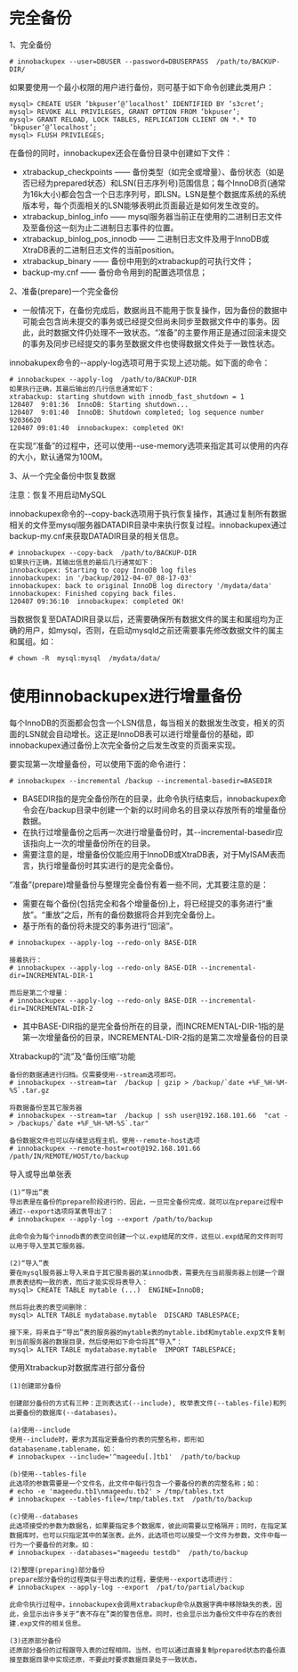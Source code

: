 完全备份
===
1、完全备份
```
# innobackupex --user=DBUSER --password=DBUSERPASS  /path/to/BACKUP-DIR/
```
如果要使用一个最小权限的用户进行备份，则可基于如下命令创建此类用户：
```
mysql> CREATE USER ’bkpuser’@’localhost’ IDENTIFIED BY ’s3cret’;
mysql> REVOKE ALL PRIVILEGES, GRANT OPTION FROM ’bkpuser’;
mysql> GRANT RELOAD, LOCK TABLES, REPLICATION CLIENT ON *.* TO ’bkpuser’@’localhost’;
mysql> FLUSH PRIVILEGES;
```

在备份的同时，innobackupex还会在备份目录中创建如下文件：
- xtrabackup_checkpoints —— 备份类型（如完全或增量）、备份状态（如是否已经为prepared状态）和LSN(日志序列号)范围信息；每个InnoDB页(通常为16k大小)都会包含一个日志序列号，即LSN。LSN是整个数据库系统的系统版本号，每个页面相关的LSN能够表明此页面最近是如何发生改变的。
- xtrabackup_binlog_info —— mysql服务器当前正在使用的二进制日志文件及至备份这一刻为止二进制日志事件的位置。
- xtrabackup_binlog_pos_innodb —— 二进制日志文件及用于InnoDB或XtraDB表的二进制日志文件的当前position。
- xtrabackup_binary —— 备份中用到的xtrabackup的可执行文件；
- backup-my.cnf —— 备份命令用到的配置选项信息；

2、准备(prepare)一个完全备份
- 一般情况下，在备份完成后，数据尚且不能用于恢复操作，因为备份的数据中可能会包含尚未提交的事务或已经提交但尚未同步至数据文件中的事务。因此，此时数据文件仍处理不一致状态。“准备”的主要作用正是通过回滚未提交的事务及同步已经提交的事务至数据文件也使得数据文件处于一致性状态。

innobakupex命令的--apply-log选项可用于实现上述功能。如下面的命令：
```
# innobackupex --apply-log  /path/to/BACKUP-DIR
如果执行正确，其最后输出的几行信息通常如下：
xtrabackup: starting shutdown with innodb_fast_shutdown = 1
120407  9:01:36  InnoDB: Starting shutdown...
120407  9:01:40  InnoDB: Shutdown completed; log sequence number 92036620
120407 09:01:40  innobackupex: completed OK!
```
在实现“准备”的过程中，还可以使用--use-memory选项来指定其可以使用的内存的大小，默认通常为100M。


3、从一个完全备份中恢复数据 

注意：恢复不用启动MySQL

innobackupex命令的--copy-back选项用于执行恢复操作，其通过复制所有数据相关的文件至mysql服务器DATADIR目录中来执行恢复过程。innobackupex通过backup-my.cnf来获取DATADIR目录的相关信息。
```
# innobackupex --copy-back  /path/to/BACKUP-DIR
如果执行正确，其输出信息的最后几行通常如下：
innobackupex: Starting to copy InnoDB log files
innobackupex: in '/backup/2012-04-07_08-17-03'
innobackupex: back to original InnoDB log directory '/mydata/data'
innobackupex: Finished copying back files.
120407 09:36:10  innobackupex: completed OK!
```

当数据恢复至DATADIR目录以后，还需要确保所有数据文件的属主和属组均为正确的用户，如mysql，否则，在启动mysqld之前还需要事先修改数据文件的属主和属组。如：
```
# chown -R  mysql:mysql  /mydata/data/
```

使用innobackupex进行增量备份
===
每个InnoDB的页面都会包含一个LSN信息，每当相关的数据发生改变，相关的页面的LSN就会自动增长。这正是InnoDB表可以进行增量备份的基础，即innobackupex通过备份上次完全备份之后发生改变的页面来实现。

要实现第一次增量备份，可以使用下面的命令进行：
```
# innobackupex --incremental /backup --incremental-basedir=BASEDIR
```
- BASEDIR指的是完全备份所在的目录，此命令执行结束后，innobackupex命令会在/backup目录中创建一个新的以时间命名的目录以存放所有的增量备份数据。
- 在执行过增量备份之后再一次进行增量备份时，其--incremental-basedir应该指向上一次的增量备份所在的目录。
- 需要注意的是，增量备份仅能应用于InnoDB或XtraDB表，对于MyISAM表而言，执行增量备份时其实进行的是完全备份。


“准备”(prepare)增量备份与整理完全备份有着一些不同，尤其要注意的是：
- 需要在每个备份(包括完全和各个增量备份)上，将已经提交的事务进行“重放”。“重放”之后，所有的备份数据将合并到完全备份上。
- 基于所有的备份将未提交的事务进行“回滚”。

```
# innobackupex --apply-log --redo-only BASE-DIR

接着执行：
# innobackupex --apply-log --redo-only BASE-DIR --incremental-dir=INCREMENTAL-DIR-1

而后是第二个增量：
# innobackupex --apply-log --redo-only BASE-DIR --incremental-dir=INCREMENTAL-DIR-2
```
- 其中BASE-DIR指的是完全备份所在的目录，而INCREMENTAL-DIR-1指的是第一次增量备份的目录，INCREMENTAL-DIR-2指的是第二次增量备份的目录

Xtrabackup的“流”及“备份压缩”功能
```
备份的数据通进行归档。仅需要使用--stream选项即可。
# innobackupex --stream=tar  /backup | gzip > /backup/`date +%F_%H-%M-%S`.tar.gz

将数据备份至其它服务器
# innobackupex --stream=tar  /backup | ssh user@192.168.101.66  "cat -  > /backups/`date +%F_%H-%M-%S`.tar" 

备份数据文件也可以存储至远程主机，使用--remote-host选项
# innobackupex --remote-host=root@192.168.101.66  /path/IN/REMOTE/HOST/to/backup
```	 


导入或导出单张表
```
(1)“导出”表
导出表是在备份的prepare阶段进行的，因此，一旦完全备份完成，就可以在prepare过程中通过--export选项将某表导出了：
# innobackupex --apply-log --export /path/to/backup

此命令会为每个innodb表的表空间创建一个以.exp结尾的文件，这些以.exp结尾的文件则可以用于导入至其它服务器。

(2)“导入”表
要在mysql服务器上导入来自于其它服务器的某innodb表，需要先在当前服务器上创建一个跟原表表结构一致的表，而后才能实现将表导入：
mysql> CREATE TABLE mytable (...)  ENGINE=InnoDB;

然后将此表的表空间删除：
mysql> ALTER TABLE mydatabase.mytable  DISCARD TABLESPACE;

接下来，将来自于“导出”表的服务器的mytable表的mytable.ibd和mytable.exp文件复制到当前服务器的数据目录，然后使用如下命令将其“导入”：
mysql> ALTER TABLE mydatabase.mytable  IMPORT TABLESPACE;
```



使用Xtrabackup对数据库进行部分备份

```
(1)创建部分备份

创建部分备份的方式有三种：正则表达式(--include), 枚举表文件(--tables-file)和列出要备份的数据库(--databases)。

(a)使用--include
使用--include时，要求为其指定要备份的表的完整名称，即形如databasename.tablename，如：
# innobackupex --include='^mageedu[.]tb1'  /path/to/backup

(b)使用--tables-file
此选项的参数需要是一个文件名，此文件中每行包含一个要备份的表的完整名称；如：
# echo -e 'mageedu.tb1\nmageedu.tb2' > /tmp/tables.txt
# innobackupex --tables-file=/tmp/tables.txt  /path/to/backup

(c)使用--databases
此选项接受的参数为数据名，如果要指定多个数据库，彼此间需要以空格隔开；同时，在指定某数据库时，也可以只指定其中的某张表。此外，此选项也可以接受一个文件为参数，文件中每一行为一个要备份的对象。如：
# innobackupex --databases="mageedu testdb"  /path/to/backup

(2)整理(preparing)部分备份
prepare部分备份的过程类似于导出表的过程，要使用--export选项进行：
# innobackupex --apply-log --export  /pat/to/partial/backup

此命令执行过程中，innobackupex会调用xtrabackup命令从数据字典中移除缺失的表，因此，会显示出许多关于“表不存在”类的警告信息。同时，也会显示出为备份文件中存在的表创建.exp文件的相关信息。

(3)还原部分备份
还原部分备份的过程跟导入表的过程相同。当然，也可以通过直接复制prepared状态的备份直接至数据目录中实现还原，不要此时要求数据目录处于一致状态。
```



